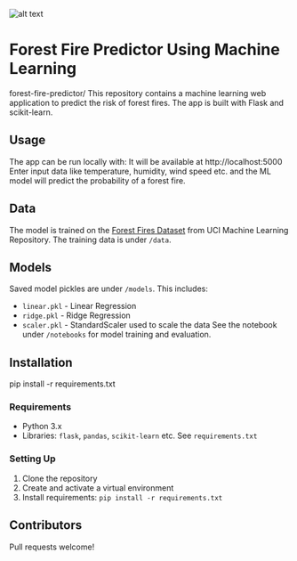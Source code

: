 ![alt text]([http://url/to/img.png](https://editor.analyticsvidhya.com/uploads/45844forest-fire.jpg))

# Forest Fire Predictor Using Machine Learning

forest-fire-predictor/
This repository contains a machine learning web application to predict the risk of forest fires. The app is built with Flask and scikit-learn.

## Usage
The app can be run locally with:
It will be available at http://localhost:5000
Enter input data like temperature, humidity, wind speed etc. and the ML model will predict the probability of a forest fire.

## Data
The model is trained on the [Forest Fires Dataset](https://archive.ics.uci.edu/ml/datasets/Forest+Fires) from UCI Machine Learning Repository. The training data is under `/data`.

## Models
Saved model pickles are under `/models`. This includes:
- `linear.pkl` - Linear Regression
- `ridge.pkl` - Ridge Regression 
- `scaler.pkl` - StandardScaler used to scale the data
See the notebook under `/notebooks` for model training and evaluation.

## Installation
pip install -r requirements.txt
### Requirements

- Python 3.x 
- Libraries: `flask`, `pandas`, `scikit-learn` etc. See `requirements.txt`

### Setting Up
1. Clone the repository 
2. Create and activate a virtual environment
3. Install requirements: `pip install -r requirements.txt`  

## Contributors

Pull requests welcome!
